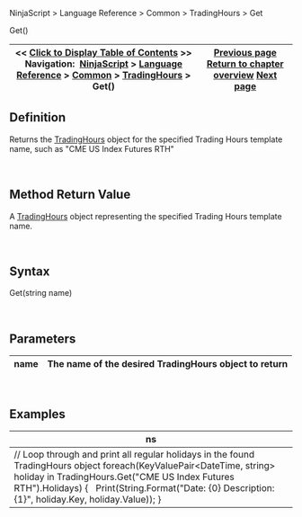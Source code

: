 ﻿


NinjaScript \> Language Reference \> Common \> TradingHours \> Get






















Get()







| \<\< [Click to Display Table of Contents](tradinghoursget.md) \>\> **Navigation:**     [NinjaScript](ninjascript.md) \> [Language Reference](language_reference_wip.md) \> [Common](common.md) \> [TradingHours](tradinghours.md) \> Get() | [Previous page](tradinghours.md) [Return to chapter overview](tradinghours.md) [Next page](getprevioustradingdayend.md) |
| --- | --- |











## Definition


Returns the [TradingHours](tradinghours.md) object for the specified Trading Hours template name, such as "CME US Index Futures RTH"  

 


## Method Return Value


A [TradingHours](tradinghours.md) object representing the specified Trading Hours template name.


 


## Syntax


Get(string name)


 


## Parameters




| name | The name of the desired TradingHours object to return |
| --- | --- |



 


## 


## Examples




| ns |
| --- |
| // Loop through and print all regular holidays in the found TradingHours object foreach(KeyValuePair\<DateTime, string\> holiday in TradingHours.Get("CME US Index Futures RTH").Holidays) {    Print(String.Format("Date: {0} Description: {1}", holiday.Key, holiday.Value)); } |










